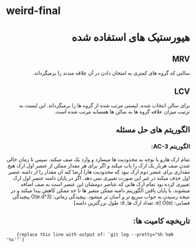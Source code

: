 # weird-final
<div style="direction: rtl;">
  
# هیورستیک های استفاده شده
## MRV
سالنی که گروه های کمتری به امتحان دادن در آن علاقه مندند را برمیگرداند.
## LCV
برای سالن انتخاب شده، لیستی مرتب شده از گروه ها را برمیگرداند. این لیست به ترتیب میزان علاقه گروه ها به سالن ها همسایه مرتب شده است.
## الگوریتم های حل مسئله

### الگوریتم AC-3:
تمام ارک هارو با توجه به محدودیت ها میسازد و وارد یک صف میکند. سپس تا زمان خالی شدن صف هربار یک ارک را پاپ میکند و اگر برای هر مقدار ممکن از عنصر اول ارک هیج مقداری برای عنصر دوم ارک نبود که محدودیت هارا ارضا کند ان مقدار را از دامنه عنصر اول حذف میکند در غیر این صورت تغییری نمی دهد. اگر در پایان دامنه عنصر اول ارک تغییری کرده بود تمام ارک هایی که عناصر دومشان این عنصر است به صف اضافه میشوند. با پایان یافتن الگوریتم دامنه ممکن متغیر ها تا حد ممکن کاهش پیدا میکند و در نتیجه رسیدن به جواب سریع تر و آسان تر میشود.
پیچیدگی زمانی: O(e.d^3)
پیچیدگی فضایی: O(e) 
[e: تعداد ارک ها, d: طول بزرگترین دامنه]



</div>
<div style="direction: rtl;">




## تاریخچه کامیت ها:

</div>
<div >

```text
    {replace this line with output of: `git log --pretty="%h %aN '%s'"`}
